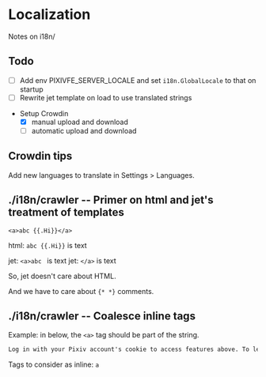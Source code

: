 # Localization

Notes on i18n/

## Todo

- [ ] Add env PIXIVFE_SERVER_LOCALE and set `i18n.GlobalLocale` to that on startup
- [ ] Rewrite jet template on load to use translated strings
- Setup Crowdin
  - [x] manual upload and download
  - [ ] automatic upload and download

## Crowdin tips

Add new languages to translate in Settings > Languages.

## ./i18n/crawler -- Primer on html and jet's treatment of templates

```
<a>abc {{.Hi}}</a>
```

html: `abc {{.Hi}}` is text

jet: `<a>abc ` is text
jet: `</a>` is text

So, jet doesn't care about HTML.

And we have to care about `{* *}` comments.

## ./i18n/crawler -- Coalesce inline tags

Example: in below, the `<a>` tag should be part of the string.

```html
Log in with your Pixiv account's cookie to access features above. To learn how to obtain your cookie, please see <a href="https://pixivfe-docs.pages.dev/obtaining-pixivfe-token/">the guide on obtaining your PixivFE token</a>.
```

Tags to consider as inline: `a`
